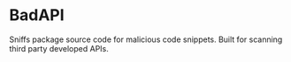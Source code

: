 # BadAPI
Sniffs package source code for malicious code snippets. Built for scanning third party developed APIs.

